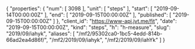 {
  "properties": {
    "num": [
      3098
    ],
    "unit": [
      "steps"
    ],
    "start": [
      "2019-09-14T00:00:00Z"
    ],
    "end": [
      "2019-09-15T00:00:00Z"
    ],
    "published": [
      "2019-09-15T00:00:00Z"
    ]
  },
  "client_id": "https://www-api.jvt.me/fit",
  "date": "2019-09-15T00:00:00Z",
  "kind": "steps",
  "h": "h-measure",
  "slug": "2019/09/iahyk",
  "aliases": [
    "/mf2/95302ca0-1bc5-4edd-814b-66ad2ea4d86f/",
    "/mf2/2019/09/iahyk",
    "/mf2/2019/09/iahYk"
  ]
}
